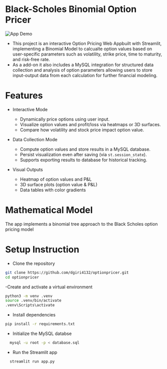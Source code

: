 # Black-Scholes Binomial Option Pricer
![App Demo](demo.gif)

- This project is an interactive Option Pricing Web Appbuilt with Streamlit, implementing a Binomial Model to calcualte option values based on user-specific parameters such as volatility, strike price, time to maturity, and risk-free rate.
- As a add-on it also includes a MySQL integration for structured data collection and analysis of option parameters allowing users to store input-output data from each calculation for further financial modeling.
# Features
- Interactive Mode
  - Dynamically price options using user input.
  - Visualize option values and profit/loss via heatmaps or 3D surfaces.
  - Compare how volatility and stock price impact option value.

- Data Collection Mode
  - Compute option values and store results in a MySQL database.
  - Persist visualization even after saving (via `st.session_state`).
  - Supports exporting results to database for historical tracking.

- Visual Outputs
  - Heatmap of option values and P&L
  - 3D surface plots (option value & P&L)
  - Data tables with color gradients
# Mathematical Model
The app implements a binomial tree approach to the Black Scholes option pricing model
# Setup Instruction
- Clone the repository
```bash
git clone https://github.com/dgiri4132/optionpricer.git
cd optionpricer
```

-Create and activate a virtual environment
```bash
python3 -m venv .venv
source .venv/bin/activate        
.venv\Scripts\activate 
```
- Install dependencies
```bash
pip install -r requirements.txt
```
- Initialize the MySQL databse
```bash
  mysql -u root -p < database.sql
```
- Run the Streamlit app
```bash
  streamlit run app.py
```

